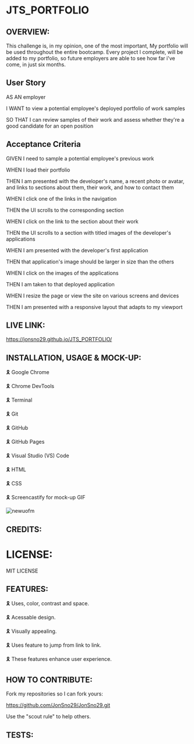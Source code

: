 # JTS_PORTFOLIO

## OVERVIEW:

This challenge is, in my opinion, one of the most important, My portfolio will be used throughout the entire bootcamp. Every project I complete, will be added to my portfolio, so future employers are able to see how far i've come, in just six months. 

## User Story

AS AN employer

I WANT to view a potential employee's deployed portfolio of work samples

SO THAT I can review samples of their work and assess whether they're a good candidate for an open position

## Acceptance Criteria

GIVEN I need to sample a potential employee's previous work

WHEN I load their portfolio

THEN I am presented with the developer's name, a recent photo or avatar, and links to sections about them, their work, and how to contact them

WHEN I click one of the links in the navigation

THEN the UI scrolls to the corresponding section

WHEN I click on the link to the section about their work

THEN the UI scrolls to a section with titled images of the developer's applications

WHEN I am presented with the developer's first application

THEN that application's image should be larger in size than the others

WHEN I click on the images of the applications

THEN I am taken to that deployed application

WHEN I resize the page or view the site on various screens and devices

THEN I am presented with a responsive layout that adapts to my viewport

## LIVE LINK:

https://jonsno29.github.io/JTS_PORTFOLIO/

## INSTALLATION, USAGE & MOCK-UP:

🎗 Google Chrome

🎗 Chrome DevTools

🎗 Terminal

🎗 Git

🎗 GitHub

🎗 GitHub Pages

🎗 Visual Studio (VS) Code 

🎗 HTML

🎗 CSS

🎗 Screencastify for mock-up GIF
 
![newuofm](https://user-images.githubusercontent.com/109987633/189034618-760ed3d6-84f6-4daf-9918-85ace449a4fa.gif)

## CREDITS:



 # LICENSE:

MIT LICENSE

## FEATURES:

🎗 Uses, color, contrast and space.

🎗 Acessable design.

🎗 Visually appealing.

🎗 Uses feature to jump from link to link.

🎗 These features enhance user experience.

## HOW TO CONTRIBUTE:

Fork my repositories so I can fork yours:

https://github.com/JonSno29/JonSno29.git

Use the "scout rule" to help others.

## TESTS:



